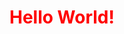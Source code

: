 <!DOCTYPE html>
<html lang="en">
    <head>
        <title> Homepage </title>
    </head>
    <body>
        <h1 style="color: red;">Hello World!</h1>
    </body>
</html>
